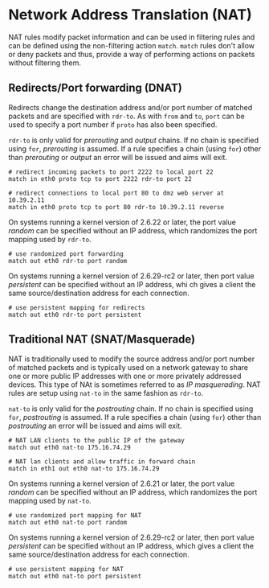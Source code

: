 Network Address Translation (NAT)
=================================

NAT rules modify packet information and can be used in filtering rules and can be defined using the non-filtering action `match`. `match` rules don't allow or deny packets and thus, provide a way of performing actions on packets without filtering them.

Redirects/Port forwarding (DNAT)
--------------------------------

Redirects change the destination address and/or port number of matched packets and are specified with `rdr-to`. As with `from` and `to`, `port` can be used to specify a port number if `proto` has also been specified.

`rdr-to` is only valid for *prerouting* and *output* chains. If no chain is specified using `for`, *prerouting* is assumed. If a rule specifies a chain (using `for`) other than *prerouting* or *output* an error will be issued and aims will exit.

    # redirect incoming packets to port 2222 to local port 22
    match in eth0 proto tcp to port 2222 rdr-to port 22

    # redirect connections to local port 80 to dmz web server at 10.39.2.11
    match in eth0 proto tcp to port 80 rdr-to 10.39.2.11 reverse

On systems running a kernel version of 2.6.22 or later, the port value *random* can be specified without an IP address, which randomizes the port mapping used by `rdr-to`.

    # use randomized port forwarding
    match out eth0 rdr-to port random

On systems running a kernel version of 2.6.29-rc2 or later, then port value *persistent* can be specified without an IP address, whi
ch gives a client the same source/destination address for each connection.

    # use persistent mapping for redirects
    match out eth0 rdr-to port persistent

Traditional NAT (SNAT/Masquerade)
---------------------------------

NAT is traditionally used to modify the source address and/or port number of matched packets and is typically used on a network gateway to share one or more public IP addresses with one or more privately addressed devices. This type of NAt is sometimes referred to as *IP masquerading*. NAT rules are setup using `nat-to` in the same fashion as `rdr-to`.

`nat-to` is only valid for the *postrouting* chain. If no chain is specified using `for`, *postrouting* is assumed. If a rule specifies a chain (using `for`) other than *postrouting* an error will be issued and aims will exit.

    # NAT LAN clients to the public IP of the gateway
    match out eth0 nat-to 175.16.74.29

    # NAT lan clients and allow traffic in forward chain
    match in eth1 out eth0 nat-to 175.16.74.29

On systems running a kernel version of 2.6.21 or later, the port value *random* can be specified without an IP address, which randomizes the port mapping used by `nat-to`.

    # use randomized port mapping for NAT
    match out eth0 nat-to port random

On systems running a kernel version of 2.6.29-rc2 or later, then port value *persistent* can be specified without an IP address, which gives a client the same source/destination address for each connection.

    # use persistent mapping for NAT
    match out eth0 nat-to port persistent
